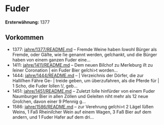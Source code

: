 # Fuder

**Ersterwähnung:** 1377

## Vorkommen
- 1377: [jahre/1377/README.md](../jahre/1377/README.md) – Fremde Weine haben ſowohl Bürger als Fremde, oder
Gäſte, wie ſie genannt werden, geſchankt, und die Bürger
haben von einem ganzen Fuder eine...
- 1411: [jahre/1411/README.md](../jahre/1411/README.md) – Dem neuen Biſchof zu Merſeburg iſt zu ſeiner Coronation |
ein Fuder Bier geſchi>t worden...
- 1444: [jahre/1444/README.md](../jahre/1444/README.md) – |
Verzeichnis der Dörfer, die zur Halliſhen Fähre Ge- |
treide geben, um überzufahren, als die Pferde für |
1 Scho, die Fuder ſollen !/, geb...
- 1451: [jahre/1451/README.md](../jahre/1451/README.md) – Zuletzt ſolle
hinfürder von einem Fuder Naumburger Bier in allen
Zöllen und Geleiten niht mehr als 12 neue Groſchen,
davon einer 9 Pfennig g...
- 1586: [jahre/1586/README.md](../jahre/1586/README.md) – zur Verehrung geſchi>t 2 Lägel ſüßen Weins, 1 Faß
Rheiniſcher Wein auf einem Wagen, 3 Faß Bier auf dem
andern, und 1 Fuder Hafer auf dem dri...

